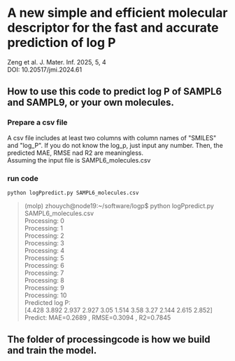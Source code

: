 # A new simple and efficient molecular descriptor for the fast and accurate prediction of log P   

Zeng et al. J. Mater. Inf. 2025, 5, 4  
DOI: 10.20517/jmi.2024.61  

## How to use this code to predict log P of SAMPL6 and SAMPL9, or your own molecules.

### Prepare a csv file  
A csv file includes at least two columns with column names of "SMILES" and "log_P". 
If you do not know the log_p, just input any number. Then, the predicted MAE, RMSE nad R2 are meaningless.  
Assuming the input file is SAMPL6_molecules.csv  

### run code

```
python logPpredict.py SAMPL6_molecules.csv
```

>(molp) zhouych@node19:~/software/logp$ python logPpredict.py SAMPL6_molecules.csv  
Processing:  0  
Processing:  1  
Processing:  2  
Processing:  3  
Processing:  4  
Processing:  5  
Processing:  6  
Processing:  7  
Processing:  8  
Processing:  9  
Processing:  10  
Predicted log P:  
[4.428 3.892 2.937 2.927 3.05  1.514 3.58  3.27  2.144 2.615 2.852]  
Predict: MAE=0.2689 , RMSE=0.3094 , R2=0.7845  
>


## The folder of processingcode is how we build and train the model.

